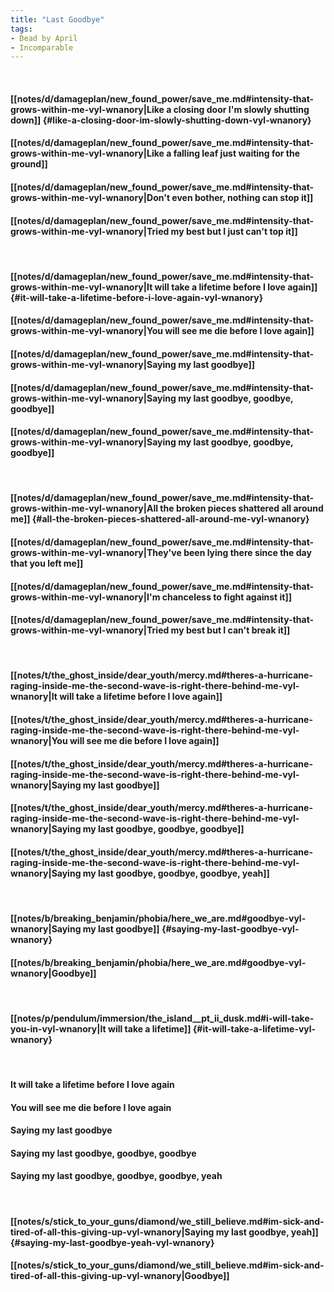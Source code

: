 ```yaml
---
title: "Last Goodbye"
tags:
- Dead by April
- Incomparable
---
```

&nbsp;
#### [[notes/d/damageplan/new_found_power/save_me.md#intensity-that-grows-within-me-vyl-wnanory|Like a closing door I'm slowly shutting down]] {#like-a-closing-door-im-slowly-shutting-down-vyl-wnanory}
#### [[notes/d/damageplan/new_found_power/save_me.md#intensity-that-grows-within-me-vyl-wnanory|Like a falling leaf just waiting for the ground]]
#### [[notes/d/damageplan/new_found_power/save_me.md#intensity-that-grows-within-me-vyl-wnanory|Don't even bother, nothing can stop it]]
#### [[notes/d/damageplan/new_found_power/save_me.md#intensity-that-grows-within-me-vyl-wnanory|Tried my best but I just can't top it]]
&nbsp;
#### [[notes/d/damageplan/new_found_power/save_me.md#intensity-that-grows-within-me-vyl-wnanory|It will take a lifetime before I love again]] {#it-will-take-a-lifetime-before-i-love-again-vyl-wnanory}
#### [[notes/d/damageplan/new_found_power/save_me.md#intensity-that-grows-within-me-vyl-wnanory|You will see me die before I love again]]
#### [[notes/d/damageplan/new_found_power/save_me.md#intensity-that-grows-within-me-vyl-wnanory|Saying my last goodbye]]
#### [[notes/d/damageplan/new_found_power/save_me.md#intensity-that-grows-within-me-vyl-wnanory|Saying my last goodbye, goodbye, goodbye]]
#### [[notes/d/damageplan/new_found_power/save_me.md#intensity-that-grows-within-me-vyl-wnanory|Saying my last goodbye, goodbye, goodbye]]
&nbsp;
#### [[notes/d/damageplan/new_found_power/save_me.md#intensity-that-grows-within-me-vyl-wnanory|All the broken pieces shattered all around me]] {#all-the-broken-pieces-shattered-all-around-me-vyl-wnanory}
#### [[notes/d/damageplan/new_found_power/save_me.md#intensity-that-grows-within-me-vyl-wnanory|They've been lying there since the day that you left me]]
#### [[notes/d/damageplan/new_found_power/save_me.md#intensity-that-grows-within-me-vyl-wnanory|I'm chanceless to fight against it]]
#### [[notes/d/damageplan/new_found_power/save_me.md#intensity-that-grows-within-me-vyl-wnanory|Tried my best but I can't break it]]
&nbsp;
#### [[notes/t/the_ghost_inside/dear_youth/mercy.md#theres-a-hurricane-raging-inside-me-the-second-wave-is-right-there-behind-me-vyl-wnanory|It will take a lifetime before I love again]]
#### [[notes/t/the_ghost_inside/dear_youth/mercy.md#theres-a-hurricane-raging-inside-me-the-second-wave-is-right-there-behind-me-vyl-wnanory|You will see me die before I love again]]
#### [[notes/t/the_ghost_inside/dear_youth/mercy.md#theres-a-hurricane-raging-inside-me-the-second-wave-is-right-there-behind-me-vyl-wnanory|Saying my last goodbye]]
#### [[notes/t/the_ghost_inside/dear_youth/mercy.md#theres-a-hurricane-raging-inside-me-the-second-wave-is-right-there-behind-me-vyl-wnanory|Saying my last goodbye, goodbye, goodbye]]
#### [[notes/t/the_ghost_inside/dear_youth/mercy.md#theres-a-hurricane-raging-inside-me-the-second-wave-is-right-there-behind-me-vyl-wnanory|Saying my last goodbye, goodbye, goodbye, yeah]]
&nbsp;
#### [[notes/b/breaking_benjamin/phobia/here_we_are.md#goodbye-vyl-wnanory|Saying my last goodbye]] {#saying-my-last-goodbye-vyl-wnanory}
#### [[notes/b/breaking_benjamin/phobia/here_we_are.md#goodbye-vyl-wnanory|Goodbye]]
&nbsp;
#### [[notes/p/pendulum/immersion/the_island__pt_ii_dusk.md#i-will-take-you-in-vyl-wnanory|It will take a lifetime]] {#it-will-take-a-lifetime-vyl-wnanory}
&nbsp;
#### It will take a lifetime before I love again
#### You will see me die before I love again
#### Saying my last goodbye
#### Saying my last goodbye, goodbye, goodbye
#### Saying my last goodbye, goodbye, goodbye, yeah
&nbsp;
#### [[notes/s/stick_to_your_guns/diamond/we_still_believe.md#im-sick-and-tired-of-all-this-giving-up-vyl-wnanory|Saying my last goodbye, yeah]] {#saying-my-last-goodbye-yeah-vyl-wnanory}
#### [[notes/s/stick_to_your_guns/diamond/we_still_believe.md#im-sick-and-tired-of-all-this-giving-up-vyl-wnanory|Goodbye]]

